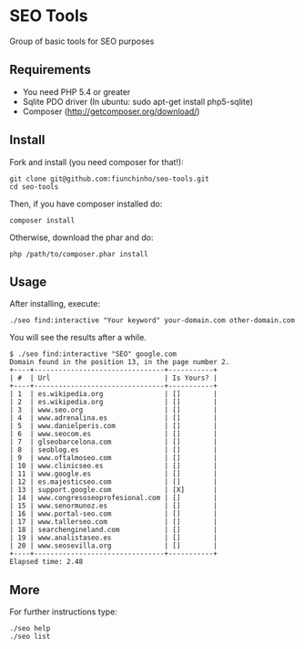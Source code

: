 SEO Tools
=========

Group of basic tools for SEO purposes

Requirements
------------

- You need PHP 5.4 or greater
- Sqlite PDO driver (In ubuntu: sudo apt-get install php5-sqlite)
- Composer (http://getcomposer.org/download/)


Install
-------

Fork and install (you need composer for that!):

    git clone git@github.com:fiunchinho/seo-tools.git
    cd seo-tools

Then, if you have composer installed do:

    composer install
    
Otherwise, download the phar and do:

    php /path/to/composer.phar install
    
    
Usage
-----

After installing, execute:

    ./seo find:interactive "Your keyword" your-domain.com other-domain.com

You will see the results after a while.

    $ ./seo find:interactive "SEO" google.com
    Domain found in the position 13, in the page number 2.
    +----+--------------------------------+-----------+
    | #  | Url                            | Is Yours? |
    +----+--------------------------------+-----------+
    | 1  | es.wikipedia.org               | []        |
    | 2  | es.wikipedia.org               | []        |
    | 3  | www.seo.org                    | []        |
    | 4  | www.adrenalina.es              | []        |
    | 5  | www.danielperis.com            | []        |
    | 6  | www.seocom.es                  | []        |
    | 7  | glseobarcelona.com             | []        |
    | 8  | seoblog.es                     | []        |
    | 9  | www.oftalmoseo.com             | []        |
    | 10 | www.clinicseo.es               | []        |
    | 11 | www.google.es                  | []        |
    | 12 | es.majesticseo.com             | []        |
    | 13 | support.google.com             | [X]       |
    | 14 | www.congresoseoprofesional.com | []        |
    | 15 | www.senormunoz.es              | []        |
    | 16 | www.portal-seo.com             | []        |
    | 17 | www.tallerseo.com              | []        |
    | 18 | searchengineland.com           | []        |
    | 19 | www.analistaseo.es             | []        |
    | 20 | www.seosevilla.org             | []        |
    +----+--------------------------------+-----------+
    Elapsed time: 2.48

More
----

For further instructions type:

    ./seo help
    ./seo list
